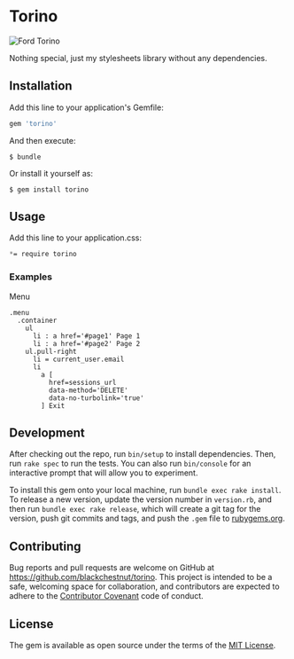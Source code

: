 # Torino

![Ford Torino](https://upload.wikimedia.org/wikipedia/commons/thumb/2/21/1971_Ford_Torino_GT_%2812259626886%29.jpg/1200px-1971_Ford_Torino_GT_%2812259626886%29.jpg)

Nothing special, just my stylesheets library without any dependencies.

## Installation

Add this line to your application's Gemfile:

```ruby
gem 'torino'
```

And then execute:

    $ bundle

Or install it yourself as:

    $ gem install torino

## Usage

Add this line to your application.css:

```css
*= require torino
```

### Examples

Menu

```slim
.menu
  .container
    ul
      li : a href='#page1' Page 1
      li : a href='#page2' Page 2
    ul.pull-right
      li = current_user.email
      li
        a [
          href=sessions_url
          data-method='DELETE'
          data-no-turbolink='true'
        ] Exit
```

## Development

After checking out the repo, run `bin/setup` to install dependencies.
Then, run `rake spec` to run the tests. You can also run `bin/console`
for an interactive prompt that will allow you to experiment.

To install this gem onto your local machine, run `bundle exec rake install`.
To release a new version, update the version number in `version.rb`,
and then run `bundle exec rake release`, which will create a git tag
for the version, push git commits and tags, and push the `.gem`
file to [rubygems.org](https://rubygems.org).

## Contributing

Bug reports and pull requests are welcome
on GitHub at https://github.com/blackchestnut/torino. This project is
intended to be a safe, welcoming space for collaboration, and contributors
are expected to adhere to the
[Contributor Covenant](http://contributor-covenant.org) code of conduct.

## License

The gem is available as open source under the terms of the [MIT License](http://opensource.org/licenses/MIT).

